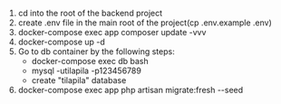 1. cd into the root of the backend project
2. create .env file in the main root of the project(cp .env.example .env)
3. docker-compose exec app composer update -vvv
4. docker-compose up -d
5. Go to db container by the following steps:
    * docker-compose exec db bash
    * mysql -utilapila -p123456789
    * create "tilapila" database
7. docker-compose exec app php artisan migrate:fresh --seed

